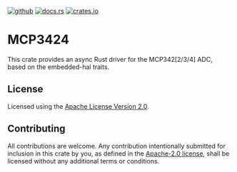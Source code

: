[![github](https://img.shields.io/github/actions/workflow/status/kkdh/mcp3424-rs/build.yaml?branch=main&style=for-the-badge&logo=githubactions&label=build)](https://github.com/kkdh/mcp3424-rs/actions?query=branch%3Amain)
[![docs.rs](https://img.shields.io/docsrs/mcp3424?style=for-the-badge&logo=rust)](https://docs.rs/mcp3424)
[![crates.io](https://img.shields.io/crates/v/mcp3424?style=for-the-badge&logo=rust)](https://crates.io/crates/mcp3424)

# MCP3424

This crate provides an async Rust driver for the MCP342[2/3/4] ADC, based on the embedded-hal traits.

## License
Licensed using the [Apache License Version 2.0](LICENSE).

## Contributing

All contributions are welcome. Any contribution intentionally submitted for inclusion in this crate by you, as defined in the [Apache-2.0 license](LICENSE), shall be licensed without any additional terms or conditions.
